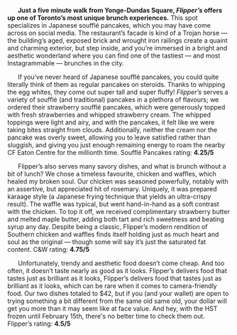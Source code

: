 &nbsp;&nbsp;&nbsp;&nbsp;&nbsp;&nbsp;**Just a five minute walk from Yonge-Dundas Square, *Flipper’s* offers up one of Toronto’s most unique brunch experiences.** This spot specializes in Japanese soufflé pancakes, which you may have come across on social media. The restaurant’s facade is kind of a Trojan horse — the building’s aged, exposed brick and wrought iron railings create a quaint and charming exterior, but step inside, and you’re immersed in a bright and aesthetic wonderland where you can find one of the tastiest — and most Instagrammable — brunches in the city.  
  
  
&nbsp;&nbsp;&nbsp;&nbsp;&nbsp;&nbsp;If you’ve never heard of Japanese soufflé pancakes, you could quite literally think of them as regular pancakes on steroids. Thanks to whipping the egg whites, they come out super tall and super fluffy! *Flipper’s* serves a variety of soufflé (and traditional) pancakes in a plethora of flavours; we ordered their strawberry soufflé pancakes, which were generously topped with fresh strawberries and whipped strawberry cream. The whipped toppings were light and airy, and with the pancakes, it felt like we were taking bites straight from clouds. Additionally, neither the cream nor the pancake was overly sweet, allowing you to leave satisfied rather than sluggish, and giving you just enough remaining energy to roam the nearby CF Eaton Centre for the millionth time. Soufflé Pancakes rating: **4.25/5**  
  
  
&nbsp;&nbsp;&nbsp;&nbsp;&nbsp;&nbsp;Flipper’s also serves many savory dishes, and what is brunch without a bit of lunch? We chose a timeless favourite, chicken and waffles, which healed my broken soul. Our chicken was seasoned powerfully, notably with an assertive, but appreciated hit of rosemary. Uniquely, it was prepared karaage style (a Japanese frying technique that yields an ultra-crispy result). The waffle was typical, but went hand-in-hand as a soft contrast with the chicken. To top it off, we received complimentary strawberry butter and melted maple butter, adding both tart and rich sweetness and beating syrup any day. Despite being a classic, Flipper’s modern rendition of Southern chicken and waffles finds itself holding just as much heart and soul as the original — though some will say it’s just the saturated fat content. C&W rating: **4.75/5**  
  
  
&nbsp;&nbsp;&nbsp;&nbsp;&nbsp;&nbsp;Unfortunately, trendy and aesthetic food doesn’t come cheap. And too often, it doesn’t taste nearly as good as it looks. Flipper’s delivers food that tastes just as brilliant as it looks, Flipper’s delivers food that tastes just as brilliant as it looks, which can be rare when it comes to camera-friendly food. Our two dishes totaled to $42, but if you (and your wallet) are open to trying something a bit different from the same old same old, your dollar will get you more than it may seem like at face value. And hey, with the HST frozen until February 15th, there's no better time to check them out. Flipper’s rating: **4.5/5**  
  

&nbsp; 
